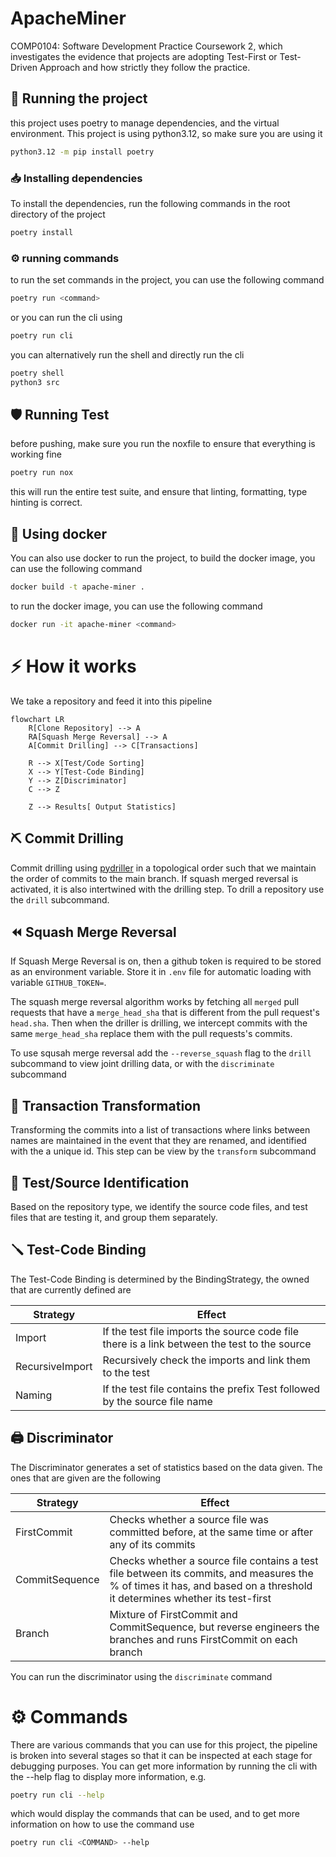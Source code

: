 # ApacheMiner
COMP0104: Software Development Practice Coursework 2, which investigates the evidence that projects are adopting Test-First or Test-Driven Approach and how strictly they follow the practice.


## :rocket: Running the project 

this project uses poetry to manage dependencies, and the virtual environment. This project is using python3.12, so make sure you are using it 

```bash
python3.12 -m pip install poetry 
```


### :inbox_tray: Installing dependencies 

To install the dependencies, run the following commands in the root directory of the project


```bash
poetry install 
```

### :gear: running commands

to run the set commands in the project, you can use the following command 


```bash 
poetry run <command>

```

or you can run the cli using 
```bash 
poetry run cli
```

you can alternatively run the shell and directly run the cli 

```bash
poetry shell
python3 src
```

## :shield: Running Test 

before pushing, make sure you run the noxfile to ensure that everything is working fine
```bash 
poetry run nox 
```

this will run the entire test suite, and ensure that linting, formatting, type hinting is correct.


## :whale: Using docker 

You can also use docker to run the project, to build the docker image, you can use the following command 

```bash
docker build -t apache-miner .
```

to run the docker image, you can use the following command 

```bash
docker run -it apache-miner <command>
```


# ⚡ How it works 

We take a repository and feed it into this pipeline 

```mermaid
flowchart LR
    R[Clone Repository] --> A
    RA[Squash Merge Reversal] --> A 
    A[Commit Drilling] --> C[Transactions]
    
    R --> X[Test/Code Sorting]
    X --> Y[Test-Code Binding]
    Y --> Z[Discriminator]
    C --> Z

    Z --> Results[ Output Statistics]
```

## ⛏️ Commit Drilling 

Commit drilling using [pydriller](https://github.com/ishepard/pydriller) in a topological order such that we maintain the order of commits to the main branch. If squash merged reversal is activated, it is also intertwined with the drilling step. To drill a repository use the ``drill`` subcommand.

## ⏪ Squash Merge Reversal

If Squash Merge Reversal is on, then a github token is required to be stored as an environment variable. Store it in `.env` file for automatic loading with variable `GITHUB_TOKEN=`. 

The squash merge reversal algorithm works by fetching all `merged` pull requests that have a `merge_head_sha` that is different from the pull request's `head.sha`. Then when the driller is drilling, we intercept commits with the same `merge_head_sha` replace them with the pull requests's commits. 

To use squsah merge reversal add the ``--reverse_squash`` flag to the ``drill`` subcommand to view joint drilling data, or with the ``discriminate`` subcommand

## 🧪 Transaction Transformation

Transforming the commits into a list of transactions where links between names are maintained in the event that they are renamed, and identified with the a unique id. This step can be view by the ``transform`` subcommand

## 🔎 Test/Source Identification

Based on the repository type, we identify the source code files, and test files that are testing it, and group them separately. 

## 🪛 Test-Code Binding

The Test-Code Binding is determined by the BindingStrategy, the owned that are currently defined are 

| Strategy | Effect |
|----------|--------|
| Import   | If the test file imports the source code file there is a link between the test to the source |
| RecursiveImport | Recursively check the imports and link them to the test |
| Naming   | If the test file contains the prefix Test followed by the source file name |

## 🖨️ Discriminator 

The Discriminator generates a set of statistics based on the data given. The ones that are given are the following


| Strategy | Effect |
|----------|--------|
| FirstCommit   | Checks whether a source file was committed before, at the same time or after any of its commits |
| CommitSequence | Checks whether a source file contains a test file between its commits, and measures the % of times it has, and based on a threshold it determines whether its test-first |
| Branch   | Mixture of FirstCommit and CommitSequence, but reverse engineers the branches and runs FirstCommit on each branch |

You can run the discriminator using the ``discriminate`` command

# ⚙️ Commands

There are various commands that you can use for this project, the pipeline is broken into several stages so that it can be inspected at each stage for debugging purposes. You can get more information by running the cli with the --help flag to display more information, e.g.

```bash
poetry run cli --help
```

which would display the commands that can be used, and to get more information on how to use the command use 

```bash
poetry run cli <COMMAND> --help
```



